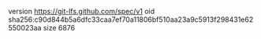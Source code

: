 version https://git-lfs.github.com/spec/v1
oid sha256:c90d844b5a6dfc33caa7ef70a11806bf510aa23a9c5913f298431e62550023aa
size 6876
